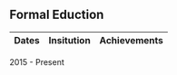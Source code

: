 ## Formal Eduction

| Dates         | Insitution    | Achievements
|---------------|---------------|-------------
2015 - Present
 

